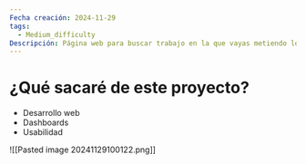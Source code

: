 ```yaml
---
Fecha creación: 2024-11-29
tags:
  - Medium_difficulty
Descripción: Página web para buscar trabajo en la que vayas metiendo los datos que quieres del trabajo al que estás aplicando, donde tengas un dashboard con la información general de los procesos y acceso a un chat para practicar entrevistas
---
```

# ¿Qué sacaré de este proyecto?
- Desarrollo web
- Dashboards
- Usabilidad

![[Pasted image 20241129100122.png]]